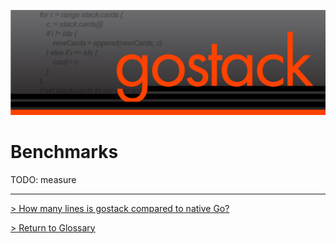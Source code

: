 ![Banner](../images/gostack_Smaller.png)

<h1>Benchmarks</h1>

TODO: measure

---

 [> How many lines is gostack compared to native Go?](race.md)

 [> Return to Glossary](../README.md)